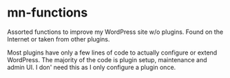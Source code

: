 # mn-functions

Assorted functions to improve my WordPress site w/o plugins. Found on the Internet or taken from other plugins.

Most plugins have only a few lines of code to actually configure or extend WordPress. The majority of the code is plugin setup, maintenance and admin UI. I don' need this as I only configure a plugin once.
